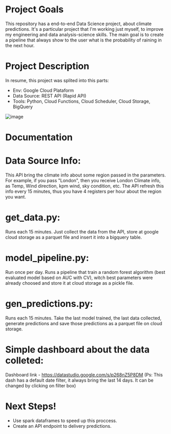 # Project Goals
This repository has a end-to-end Data Science project, about climate predictions. It's a particular project that I'm working just myself, to improve my engineering and data analysis-science skills. The main goal is to create a pipeline that always show to the user what is the probability of raining in the next hour.

# Project Description
In resume, this project was splited into this parts:
  - Env: Google Cloud Plataform
  - Data Source: REST API (Rapid API)
  - Tools: Python, Cloud Functions, Cloud Scheduler, Cloud Storage, BigQuery

![image](![arquitetura_projeto](https://user-images.githubusercontent.com/69798348/183543146-0146762d-f13e-4b7e-8ef7-67abba06900d.PNG)) 

# Documentation

# Data Source Info:
This API bring the climate info about some region passed in the parameters. For example, if you pass "London", then you receive London Climate info, as Temp, Wind direction, kpm wind, sky condition, etc. The API refresh this info every 15 minutes, thus you have 4 registers per hour about the region you want.

# get_data.py:
Runs each 15 minutes. Just collect the data from the API, store at google cloud storage as a parquet file and insert it into a bigquery table.

# model_pipeline.py:
Run once per day. Runs a pipeline that train a random forest algorithm (best evaluated model based on AUC with CV), witch best parameters were already choosed and store it at cloud storage as a pickle file.

# gen_predictions.py:
Runs each 15 minutes. Take the last model trained, the last data collected, generate predictions and save those predictions as a parquet file on cloud storage.

# Simple dashboard about the data colleted:

Dashboard link - https://datastudio.google.com/s/p268nZ5P8DM (Ps: This dash has a default date filter, it always bring the last 14 days. It can be changed by clicking on filter box)

# Next Steps!
- Use spark dataframes to speed up this proccess.
- Create an API endpoint to delivery predictions.
